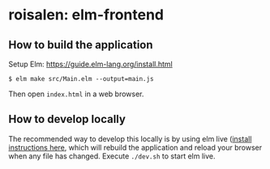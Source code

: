 # roisalen: elm-frontend

## How to build the application
Setup Elm: https://guide.elm-lang.org/install.html
```
$ elm make src/Main.elm --output=main.js
```
Then open `index.html` in a web browser.

## How to develop locally
The recommended way to develop this locally is by using elm live ([install instructions here](https://github.com/architectcodes/elm-live), which will rebuild the application and reload your browser when any file has changed. Execute `./dev.sh` to start elm live.
